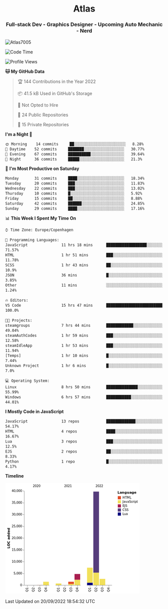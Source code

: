 <h1 align="center">Atlas</h1>
<h3 align="center">Full-stack Dev - Graphics Designer - Upcoming Auto Mechanic - Nerd</h3>

<p><img align="center" src="https://github-readme-stats.vercel.app/api/top-langs?username=Atlas7005&show_icons=true&locale=en&layout=compact" alt="Atlas7005" /></p>

<!--START_SECTION:waka-->
![Code Time](http://img.shields.io/badge/Code%20Time-689%20hrs%201%20min-blue)

![Profile Views](http://img.shields.io/badge/Profile%20Views-7-blue)

**🐱 My GitHub Data** 

> 🏆 144 Contributions in the Year 2022
 > 
> 📦 41.5 kB Used in GitHub's Storage 
 > 
> 🚫 Not Opted to Hire
 > 
> 📜 24 Public Repositories 
 > 
> 🔑 15 Private Repositories  
 > 
**I'm a Night 🦉** 

```text
🌞 Morning    14 commits     ██░░░░░░░░░░░░░░░░░░░░░░░   8.28% 
🌆 Daytime    52 commits     ███████░░░░░░░░░░░░░░░░░░   30.77% 
🌃 Evening    67 commits     ██████████░░░░░░░░░░░░░░░   39.64% 
🌙 Night      36 commits     █████░░░░░░░░░░░░░░░░░░░░   21.3%

```
📅 **I'm Most Productive on Saturday** 

```text
Monday       31 commits     ████░░░░░░░░░░░░░░░░░░░░░   18.34% 
Tuesday      20 commits     ███░░░░░░░░░░░░░░░░░░░░░░   11.83% 
Wednesday    22 commits     ███░░░░░░░░░░░░░░░░░░░░░░   13.02% 
Thursday     10 commits     █░░░░░░░░░░░░░░░░░░░░░░░░   5.92% 
Friday       15 commits     ██░░░░░░░░░░░░░░░░░░░░░░░   8.88% 
Saturday     42 commits     ██████░░░░░░░░░░░░░░░░░░░   24.85% 
Sunday       29 commits     ████░░░░░░░░░░░░░░░░░░░░░   17.16%

```


📊 **This Week I Spent My Time On** 

```text
⌚︎ Time Zone: Europe/Copenhagen

💬 Programming Languages: 
JavaScript               11 hrs 18 mins      ██████████████████░░░░░░░   71.57% 
HTML                     1 hr 51 mins        ███░░░░░░░░░░░░░░░░░░░░░░   11.78% 
SCSS                     1 hr 43 mins        ██░░░░░░░░░░░░░░░░░░░░░░░   10.9% 
JSON                     36 mins             █░░░░░░░░░░░░░░░░░░░░░░░░   3.85% 
Other                    11 mins             ░░░░░░░░░░░░░░░░░░░░░░░░░   1.24%

🔥 Editors: 
VS Code                  15 hrs 47 mins      █████████████████████████   100.0%

🐱‍💻 Projects: 
steamgroups              7 hrs 44 mins       ████████████░░░░░░░░░░░░░   49.04% 
steamAuthCodes           1 hr 59 mins        ███░░░░░░░░░░░░░░░░░░░░░░   12.58% 
steamIdleApp             1 hr 53 mins        ███░░░░░░░░░░░░░░░░░░░░░░   11.94% 
[Temps]                  1 hr 10 mins        █░░░░░░░░░░░░░░░░░░░░░░░░   7.44% 
Unknown Project          1 hr 6 mins         █░░░░░░░░░░░░░░░░░░░░░░░░   7.0%

💻 Operating System: 
Linux                    8 hrs 50 mins       ██████████████░░░░░░░░░░░   55.99% 
Windows                  6 hrs 57 mins       ███████████░░░░░░░░░░░░░░   44.01%

```

**I Mostly Code in JavaScript** 

```text
JavaScript               13 repos            █████████████░░░░░░░░░░░░   54.17% 
HTML                     4 repos             ████░░░░░░░░░░░░░░░░░░░░░   16.67% 
Lua                      3 repos             ███░░░░░░░░░░░░░░░░░░░░░░   12.5% 
EJS                      2 repos             ██░░░░░░░░░░░░░░░░░░░░░░░   8.33% 
Python                   1 repo              █░░░░░░░░░░░░░░░░░░░░░░░░   4.17%

```


**Timeline**

![Chart not found](https://raw.githubusercontent.com/Atlas7005/Atlas7005/master/charts/bar_graph.png) 


 Last Updated on 20/09/2022 18:54:32 UTC
<!--END_SECTION:waka-->
